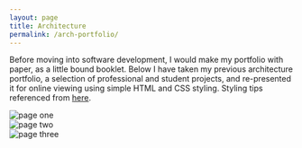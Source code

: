 ```yaml
---
layout: page
title: Architecture
permalink: /arch-portfolio/
---
```


Before moving into software development, I would make my portfolio with paper, as a little bound booklet. Below I have taken my previous architecture portfolio, a selection of professional and student projects, and re-presented it for online viewing using simple HTML and CSS styling. Styling tips referenced from [here](https://codepen.io/lynnandtonic/pen/PoZpjOr).

<div>

  <div class="card">
    <img src="../public/pages/1.png" alt="page one" />
  </div>

  <div class="card">
    <img src="../public/pages/2.png" alt="page two" />
  </div>

  <div class="card">
    <img src="../public/pages/3.png" alt="page three" />
  </div>

</div>